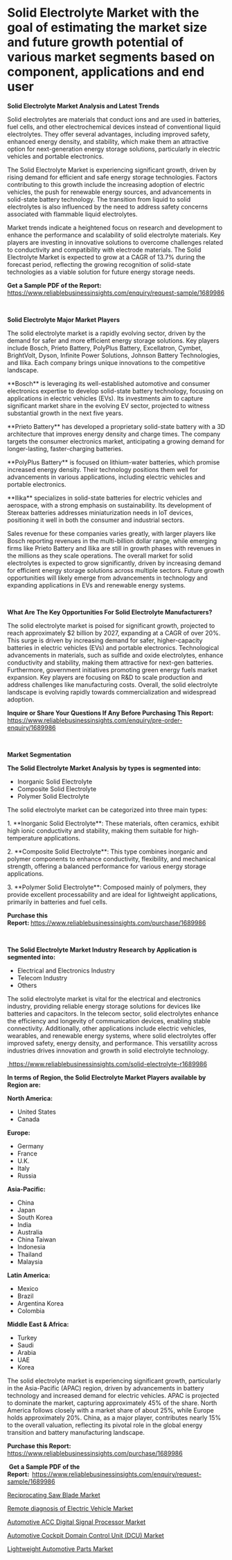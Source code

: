 <p><h1>Solid Electrolyte Market with the goal of estimating the market size and future growth potential of various market segments based on component, applications and end user</h1></p><p><strong>Solid Electrolyte Market Analysis and Latest Trends</strong></p>
<p><p>Solid electrolytes are materials that conduct ions and are used in batteries, fuel cells, and other electrochemical devices instead of conventional liquid electrolytes. They offer several advantages, including improved safety, enhanced energy density, and stability, which make them an attractive option for next-generation energy storage solutions, particularly in electric vehicles and portable electronics.</p><p>The Solid Electrolyte Market is experiencing significant growth, driven by rising demand for efficient and safe energy storage technologies. Factors contributing to this growth include the increasing adoption of electric vehicles, the push for renewable energy sources, and advancements in solid-state battery technology. The transition from liquid to solid electrolytes is also influenced by the need to address safety concerns associated with flammable liquid electrolytes.</p><p>Market trends indicate a heightened focus on research and development to enhance the performance and scalability of solid electrolyte materials. Key players are investing in innovative solutions to overcome challenges related to conductivity and compatibility with electrode materials. The Solid Electrolyte Market is expected to grow at a CAGR of 13.7% during the forecast period, reflecting the growing recognition of solid-state technologies as a viable solution for future energy storage needs.</p></p>
<p><strong>Get a Sample PDF of the Report:&nbsp;</strong> <a href="https://www.reliablebusinessinsights.com/enquiry/request-sample/1689986?utm_campaign=118&utm_medium=2&utm_source=Github&utm_content=ia&utm_term=26032025&utm_id=solid-electrolyte">https://www.reliablebusinessinsights.com/enquiry/request-sample/1689986</a></p>
<p>&nbsp;</p>
<p><strong>Solid Electrolyte Major Market Players</strong></p>
<p><p>The solid electrolyte market is a rapidly evolving sector, driven by the demand for safer and more efficient energy storage solutions. Key players include Bosch, Prieto Battery, PolyPlus Battery, Excellatron, Cymbet, BrightVolt, Dyson, Infinite Power Solutions, Johnson Battery Technologies, and Ilika. Each company brings unique innovations to the competitive landscape.</p><p>**Bosch** is leveraging its well-established automotive and consumer electronics expertise to develop solid-state battery technology, focusing on applications in electric vehicles (EVs). Its investments aim to capture significant market share in the evolving EV sector, projected to witness substantial growth in the next five years.</p><p>**Prieto Battery** has developed a proprietary solid-state battery with a 3D architecture that improves energy density and charge times. The company targets the consumer electronics market, anticipating a growing demand for longer-lasting, faster-charging batteries. </p><p>**PolyPlus Battery** is focused on lithium-water batteries, which promise increased energy density. Their technology positions them well for advancements in various applications, including electric vehicles and portable electronics.</p><p>**Ilika** specializes in solid-state batteries for electric vehicles and aerospace, with a strong emphasis on sustainability. Its development of Stereax batteries addresses miniaturization needs in IoT devices, positioning it well in both the consumer and industrial sectors.</p><p>Sales revenue for these companies varies greatly, with larger players like Bosch reporting revenues in the multi-billion dollar range, while emerging firms like Prieto Battery and Ilika are still in growth phases with revenues in the millions as they scale operations. The overall market for solid electrolytes is expected to grow significantly, driven by increasing demand for efficient energy storage solutions across multiple sectors. Future growth opportunities will likely emerge from advancements in technology and expanding applications in EVs and renewable energy systems.</p></p>
<p>&nbsp;</p>
<p><strong>What Are The Key Opportunities For Solid Electrolyte Manufacturers?</strong></p>
<p><p>The solid electrolyte market is poised for significant growth, projected to reach approximately $2 billion by 2027, expanding at a CAGR of over 20%. This surge is driven by increasing demand for safer, higher-capacity batteries in electric vehicles (EVs) and portable electronics. Technological advancements in materials, such as sulfide and oxide electrolytes, enhance conductivity and stability, making them attractive for next-gen batteries. Furthermore, government initiatives promoting green energy fuels market expansion. Key players are focusing on R&D to scale production and address challenges like manufacturing costs. Overall, the solid electrolyte landscape is evolving rapidly towards commercialization and widespread adoption.</p></p>
<p><strong>Inquire or Share Your Questions If Any Before Purchasing This Report:</strong> <a href="https://www.reliablebusinessinsights.com/enquiry/pre-order-enquiry/1689986?utm_campaign=118&utm_medium=2&utm_source=Github&utm_content=ia&utm_term=26032025&utm_id=solid-electrolyte">https://www.reliablebusinessinsights.com/enquiry/pre-order-enquiry/1689986</a></p>
<p>&nbsp;</p>
<p><strong>Market Segmentation</strong></p>
<p><strong>The Solid Electrolyte Market Analysis by types is segmented into:</strong></p>
<p><ul><li>Inorganic Solid Electrolyte</li><li>Composite Solid Electrolyte</li><li>Polymer Solid Electrolyte</li></ul></p>
<p><p>The solid electrolyte market can be categorized into three main types: </p><p>1. **Inorganic Solid Electrolyte**: These materials, often ceramics, exhibit high ionic conductivity and stability, making them suitable for high-temperature applications.</p><p>2. **Composite Solid Electrolyte**: This type combines inorganic and polymer components to enhance conductivity, flexibility, and mechanical strength, offering a balanced performance for various energy storage applications.</p><p>3. **Polymer Solid Electrolyte**: Composed mainly of polymers, they provide excellent processability and are ideal for lightweight applications, primarily in batteries and fuel cells.</p></p>
<p><strong>Purchase this Report:&nbsp;</strong><a href="https://www.reliablebusinessinsights.com/purchase/1689986?utm_campaign=118&utm_medium=2&utm_source=Github&utm_content=ia&utm_term=26032025&utm_id=solid-electrolyte">https://www.reliablebusinessinsights.com/purchase/1689986</a></p>
<p>&nbsp;</p>
<p><strong>The Solid Electrolyte Market Industry Research by Application is segmented into:</strong></p>
<p><ul><li>Electrical and Electronics Industry</li><li>Telecom Industry</li><li>Others</li></ul></p>
<p><p>The solid electrolyte market is vital for the electrical and electronics industry, providing reliable energy storage solutions for devices like batteries and capacitors. In the telecom sector, solid electrolytes enhance the efficiency and longevity of communication devices, enabling stable connectivity. Additionally, other applications include electric vehicles, wearables, and renewable energy systems, where solid electrolytes offer improved safety, energy density, and performance. This versatility across industries drives innovation and growth in solid electrolyte technology.</p></p>
<p><a href="https://www.reliablebusinessinsights.com/solid-electrolyte-r1689986?utm_campaign=118&utm_medium=2&utm_source=Github&utm_content=ia&utm_term=26032025&utm_id=solid-electrolyte">&nbsp;https://www.reliablebusinessinsights.com/solid-electrolyte-r1689986</a></p>
<p><strong>In terms of Region, the Solid Electrolyte Market Players available by Region are:</strong></p>
<p>
    <p> <strong> North America: </strong>
        <ul>
            <li>United States</li>
            <li>Canada</li>
        </ul>
        </p> 
    <p> <strong> Europe: </strong>
        <ul>
            <li>Germany</li>
            <li>France</li>
            <li>U.K.</li>
            <li>Italy</li>
            <li>Russia</li>
        </ul>
        </p> 
    <p> <strong> Asia-Pacific: </strong>
        <ul>
            <li>China</li>
            <li>Japan</li>
            <li>South Korea</li>
            <li>India</li>
            <li>Australia</li>
            <li>China Taiwan</li>
            <li>Indonesia</li>
            <li>Thailand</li>
            <li>Malaysia</li>
        </ul>
        </p> 
    <p> <strong> Latin America: </strong>
        <ul>
            <li>Mexico</li>
            <li>Brazil</li>
            <li>Argentina Korea</li>
            <li>Colombia</li>
        </ul>
        </p> 
    <p> <strong> Middle East & Africa: </strong>
        <ul>
            <li>Turkey</li>
            <li>Saudi</li>
            <li>Arabia</li>
            <li>UAE</li>
            <li>Korea</li>
        </ul>
    </p>
    </p>
<p><p>The solid electrolyte market is experiencing significant growth, particularly in the Asia-Pacific (APAC) region, driven by advancements in battery technology and increased demand for electric vehicles. APAC is projected to dominate the market, capturing approximately 45% of the share. North America follows closely with a market share of about 25%, while Europe holds approximately 20%. China, as a major player, contributes nearly 15% to the overall valuation, reflecting its pivotal role in the global energy transition and battery manufacturing landscape.</p></p>
<p><strong>Purchase this Report: </strong><a href="https://www.reliablebusinessinsights.com/purchase/1689986?utm_campaign=118&utm_medium=2&utm_source=Github&utm_content=ia&utm_term=26032025&utm_id=solid-electrolyte">https://www.reliablebusinessinsights.com/purchase/1689986</a></p>
<p>&nbsp;<strong>Get a Sample PDF of the Report:&nbsp;&nbsp;</strong><a href="https://www.reliablebusinessinsights.com/enquiry/request-sample/1689986?utm_campaign=118&utm_medium=2&utm_source=Github&utm_content=ia&utm_term=26032025&utm_id=solid-electrolyte">https://www.reliablebusinessinsights.com/enquiry/request-sample/1689986</a></p>
<p><strong></strong></p>
<p><p><a href="https://github.com/janotjuljo/Market-Research-Report-List-1/blob/main/reciprocating-saw-blade-market.md?utm_campaign=118&utm_medium=2&utm_source=Github&utm_content=ia&utm_term=26032025&utm_id=solid-electrolyte">Reciprocating Saw Blade Market</a></p><p><a href="https://github.com/taveyasenay/Market-Research-Report-List-1/blob/main/remote-diagnosis-of-electric-vehicle-market.md?utm_campaign=118&utm_medium=2&utm_source=Github&utm_content=ia&utm_term=26032025&utm_id=solid-electrolyte">Remote diagnosis of Electric Vehicle Market</a></p><p><a href="https://github.com/dukerghostki/Market-Research-Report-List-1/blob/main/automotive-acc-digital-signal-processor-market.md?utm_campaign=118&utm_medium=2&utm_source=Github&utm_content=ia&utm_term=26032025&utm_id=solid-electrolyte">Automotive ACC Digital Signal Processor Market</a></p><p><a href="https://github.com/ssaradulai/Market-Research-Report-List-1/blob/main/automotive-cockpit-domain-control-unit-dcu-market.md?utm_campaign=118&utm_medium=2&utm_source=Github&utm_content=ia&utm_term=26032025&utm_id=solid-electrolyte">Automotive Cockpit Domain Control Unit (DCU) Market</a></p><p><a href="https://github.com/keohannchavo/Market-Research-Report-List-1/blob/main/lightweight-automotive-parts-market.md?utm_campaign=118&utm_medium=2&utm_source=Github&utm_content=ia&utm_term=26032025&utm_id=solid-electrolyte">Lightweight Automotive Parts Market</a></p></p>